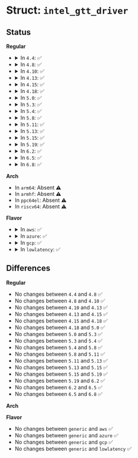 # Struct: <code>intel_gtt_driver</code>

## Status
<b>Regular</b>
<ul>
<li>
<details>
<summary>In <code>4.4</code>: ✅</summary>

```c
struct intel_gtt_driver {
    unsigned int gen;
    unsigned int is_g33;
    unsigned int is_pineview;
    unsigned int is_ironlake;
    unsigned int has_pgtbl_enable;
    unsigned int dma_mask_size;
    int (*setup)();
    void (*cleanup)();
    void (*write_entry)(dma_addr_t, unsigned int, unsigned int);
    bool (*check_flags)(unsigned int);
    void (*chipset_flush)();
};
```
</details>
</li>
<li>
<details>
<summary>In <code>4.8</code>: ✅</summary>

```c
struct intel_gtt_driver {
    unsigned int gen;
    unsigned int is_g33;
    unsigned int is_pineview;
    unsigned int is_ironlake;
    unsigned int has_pgtbl_enable;
    unsigned int dma_mask_size;
    int (*setup)();
    void (*cleanup)();
    void (*write_entry)(dma_addr_t, unsigned int, unsigned int);
    bool (*check_flags)(unsigned int);
    void (*chipset_flush)();
};
```
</details>
</li>
<li>
<details>
<summary>In <code>4.10</code>: ✅</summary>

```c
struct intel_gtt_driver {
    unsigned int gen;
    unsigned int is_g33;
    unsigned int is_pineview;
    unsigned int is_ironlake;
    unsigned int has_pgtbl_enable;
    unsigned int dma_mask_size;
    int (*setup)();
    void (*cleanup)();
    void (*write_entry)(dma_addr_t, unsigned int, unsigned int);
    bool (*check_flags)(unsigned int);
    void (*chipset_flush)();
};
```
</details>
</li>
<li>
<details>
<summary>In <code>4.13</code>: ✅</summary>

```c
struct intel_gtt_driver {
    unsigned int gen;
    unsigned int is_g33;
    unsigned int is_pineview;
    unsigned int is_ironlake;
    unsigned int has_pgtbl_enable;
    unsigned int dma_mask_size;
    int (*setup)();
    void (*cleanup)();
    void (*write_entry)(dma_addr_t, unsigned int, unsigned int);
    bool (*check_flags)(unsigned int);
    void (*chipset_flush)();
};
```
</details>
</li>
<li>
<details>
<summary>In <code>4.15</code>: ✅</summary>

```c
struct intel_gtt_driver {
    unsigned int gen;
    unsigned int is_g33;
    unsigned int is_pineview;
    unsigned int is_ironlake;
    unsigned int has_pgtbl_enable;
    unsigned int dma_mask_size;
    int (*setup)();
    void (*cleanup)();
    void (*write_entry)(dma_addr_t, unsigned int, unsigned int);
    bool (*check_flags)(unsigned int);
    void (*chipset_flush)();
};
```
</details>
</li>
<li>
<details>
<summary>In <code>4.18</code>: ✅</summary>

```c
struct intel_gtt_driver {
    unsigned int gen;
    unsigned int is_g33;
    unsigned int is_pineview;
    unsigned int is_ironlake;
    unsigned int has_pgtbl_enable;
    unsigned int dma_mask_size;
    int (*setup)();
    void (*cleanup)();
    void (*write_entry)(dma_addr_t, unsigned int, unsigned int);
    bool (*check_flags)(unsigned int);
    void (*chipset_flush)();
};
```
</details>
</li>
<li>
<details>
<summary>In <code>5.0</code>: ✅</summary>

```c
struct intel_gtt_driver {
    unsigned int gen;
    unsigned int is_g33;
    unsigned int is_pineview;
    unsigned int is_ironlake;
    unsigned int has_pgtbl_enable;
    unsigned int dma_mask_size;
    int (*setup)();
    void (*cleanup)();
    void (*write_entry)(dma_addr_t, unsigned int, unsigned int);
    bool (*check_flags)(unsigned int);
    void (*chipset_flush)();
};
```
</details>
</li>
<li>
<details>
<summary>In <code>5.3</code>: ✅</summary>

```c
struct intel_gtt_driver {
    unsigned int gen;
    unsigned int is_g33;
    unsigned int is_pineview;
    unsigned int is_ironlake;
    unsigned int has_pgtbl_enable;
    unsigned int dma_mask_size;
    int (*setup)();
    void (*cleanup)();
    void (*write_entry)(dma_addr_t, unsigned int, unsigned int);
    bool (*check_flags)(unsigned int);
    void (*chipset_flush)();
};
```
</details>
</li>
<li>
<details>
<summary>In <code>5.4</code>: ✅</summary>

```c
struct intel_gtt_driver {
    unsigned int gen;
    unsigned int is_g33;
    unsigned int is_pineview;
    unsigned int is_ironlake;
    unsigned int has_pgtbl_enable;
    unsigned int dma_mask_size;
    int (*setup)();
    void (*cleanup)();
    void (*write_entry)(dma_addr_t, unsigned int, unsigned int);
    bool (*check_flags)(unsigned int);
    void (*chipset_flush)();
};
```
</details>
</li>
<li>
<details>
<summary>In <code>5.8</code>: ✅</summary>

```c
struct intel_gtt_driver {
    unsigned int gen;
    unsigned int is_g33;
    unsigned int is_pineview;
    unsigned int is_ironlake;
    unsigned int has_pgtbl_enable;
    unsigned int dma_mask_size;
    int (*setup)();
    void (*cleanup)();
    void (*write_entry)(dma_addr_t, unsigned int, unsigned int);
    bool (*check_flags)(unsigned int);
    void (*chipset_flush)();
};
```
</details>
</li>
<li>
<details>
<summary>In <code>5.11</code>: ✅</summary>

```c
struct intel_gtt_driver {
    unsigned int gen;
    unsigned int is_g33;
    unsigned int is_pineview;
    unsigned int is_ironlake;
    unsigned int has_pgtbl_enable;
    unsigned int dma_mask_size;
    int (*setup)();
    void (*cleanup)();
    void (*write_entry)(dma_addr_t, unsigned int, unsigned int);
    bool (*check_flags)(unsigned int);
    void (*chipset_flush)();
};
```
</details>
</li>
<li>
<details>
<summary>In <code>5.13</code>: ✅</summary>

```c
struct intel_gtt_driver {
    unsigned int gen;
    unsigned int is_g33;
    unsigned int is_pineview;
    unsigned int is_ironlake;
    unsigned int has_pgtbl_enable;
    unsigned int dma_mask_size;
    int (*setup)();
    void (*cleanup)();
    void (*write_entry)(dma_addr_t, unsigned int, unsigned int);
    bool (*check_flags)(unsigned int);
    void (*chipset_flush)();
};
```
</details>
</li>
<li>
<details>
<summary>In <code>5.15</code>: ✅</summary>

```c
struct intel_gtt_driver {
    unsigned int gen;
    unsigned int is_g33;
    unsigned int is_pineview;
    unsigned int is_ironlake;
    unsigned int has_pgtbl_enable;
    unsigned int dma_mask_size;
    int (*setup)();
    void (*cleanup)();
    void (*write_entry)(dma_addr_t, unsigned int, unsigned int);
    bool (*check_flags)(unsigned int);
    void (*chipset_flush)();
};
```
</details>
</li>
<li>
<details>
<summary>In <code>5.19</code>: ✅</summary>

```c
struct intel_gtt_driver {
    unsigned int gen;
    unsigned int is_g33;
    unsigned int is_pineview;
    unsigned int is_ironlake;
    unsigned int has_pgtbl_enable;
    unsigned int dma_mask_size;
    int (*setup)();
    void (*cleanup)();
    void (*write_entry)(dma_addr_t, unsigned int, unsigned int);
    bool (*check_flags)(unsigned int);
    void (*chipset_flush)();
};
```
</details>
</li>
<li>
<details>
<summary>In <code>6.2</code>: ✅</summary>

```c
struct intel_gtt_driver {
    unsigned int gen;
    unsigned int is_g33;
    unsigned int is_pineview;
    unsigned int is_ironlake;
    unsigned int has_pgtbl_enable;
    unsigned int dma_mask_size;
    int (*setup)();
    void (*cleanup)();
    void (*write_entry)(dma_addr_t, unsigned int, unsigned int);
    bool (*check_flags)(unsigned int);
    void (*chipset_flush)();
};
```
</details>
</li>
<li>
<details>
<summary>In <code>6.5</code>: ✅</summary>

```c
struct intel_gtt_driver {
    unsigned int gen;
    unsigned int is_g33;
    unsigned int is_pineview;
    unsigned int is_ironlake;
    unsigned int has_pgtbl_enable;
    unsigned int dma_mask_size;
    int (*setup)();
    void (*cleanup)();
    void (*write_entry)(dma_addr_t, unsigned int, unsigned int);
    bool (*check_flags)(unsigned int);
    void (*chipset_flush)();
};
```
</details>
</li>
<li>
<details>
<summary>In <code>6.8</code>: ✅</summary>

```c
struct intel_gtt_driver {
    unsigned int gen;
    unsigned int is_g33;
    unsigned int is_pineview;
    unsigned int is_ironlake;
    unsigned int has_pgtbl_enable;
    unsigned int dma_mask_size;
    int (*setup)();
    void (*cleanup)();
    void (*write_entry)(dma_addr_t, unsigned int, unsigned int);
    bool (*check_flags)(unsigned int);
    void (*chipset_flush)();
};
```
</details>
</li>
</ul>
<b>Arch</b>
<ul>
<li>
In <code>arm64</code>: Absent ⚠️
</li>
<li>
In <code>armhf</code>: Absent ⚠️
</li>
<li>
In <code>ppc64el</code>: Absent ⚠️
</li>
<li>
In <code>riscv64</code>: Absent ⚠️
</li>
</ul>
<b>Flavor</b>
<ul>
<li>
<details>
<summary>In <code>aws</code>: ✅</summary>

```c
struct intel_gtt_driver {
    unsigned int gen;
    unsigned int is_g33;
    unsigned int is_pineview;
    unsigned int is_ironlake;
    unsigned int has_pgtbl_enable;
    unsigned int dma_mask_size;
    int (*setup)();
    void (*cleanup)();
    void (*write_entry)(dma_addr_t, unsigned int, unsigned int);
    bool (*check_flags)(unsigned int);
    void (*chipset_flush)();
};
```
</details>
</li>
<li>
<details>
<summary>In <code>azure</code>: ✅</summary>

```c
struct intel_gtt_driver {
    unsigned int gen;
    unsigned int is_g33;
    unsigned int is_pineview;
    unsigned int is_ironlake;
    unsigned int has_pgtbl_enable;
    unsigned int dma_mask_size;
    int (*setup)();
    void (*cleanup)();
    void (*write_entry)(dma_addr_t, unsigned int, unsigned int);
    bool (*check_flags)(unsigned int);
    void (*chipset_flush)();
};
```
</details>
</li>
<li>
<details>
<summary>In <code>gcp</code>: ✅</summary>

```c
struct intel_gtt_driver {
    unsigned int gen;
    unsigned int is_g33;
    unsigned int is_pineview;
    unsigned int is_ironlake;
    unsigned int has_pgtbl_enable;
    unsigned int dma_mask_size;
    int (*setup)();
    void (*cleanup)();
    void (*write_entry)(dma_addr_t, unsigned int, unsigned int);
    bool (*check_flags)(unsigned int);
    void (*chipset_flush)();
};
```
</details>
</li>
<li>
<details>
<summary>In <code>lowlatency</code>: ✅</summary>

```c
struct intel_gtt_driver {
    unsigned int gen;
    unsigned int is_g33;
    unsigned int is_pineview;
    unsigned int is_ironlake;
    unsigned int has_pgtbl_enable;
    unsigned int dma_mask_size;
    int (*setup)();
    void (*cleanup)();
    void (*write_entry)(dma_addr_t, unsigned int, unsigned int);
    bool (*check_flags)(unsigned int);
    void (*chipset_flush)();
};
```
</details>
</li>
</ul>

## Differences
<b>Regular</b>
<ul>
<li>
No changes between <code>4.4</code> and <code>4.8</code> ✅
</li>
<li>
No changes between <code>4.8</code> and <code>4.10</code> ✅
</li>
<li>
No changes between <code>4.10</code> and <code>4.13</code> ✅
</li>
<li>
No changes between <code>4.13</code> and <code>4.15</code> ✅
</li>
<li>
No changes between <code>4.15</code> and <code>4.18</code> ✅
</li>
<li>
No changes between <code>4.18</code> and <code>5.0</code> ✅
</li>
<li>
No changes between <code>5.0</code> and <code>5.3</code> ✅
</li>
<li>
No changes between <code>5.3</code> and <code>5.4</code> ✅
</li>
<li>
No changes between <code>5.4</code> and <code>5.8</code> ✅
</li>
<li>
No changes between <code>5.8</code> and <code>5.11</code> ✅
</li>
<li>
No changes between <code>5.11</code> and <code>5.13</code> ✅
</li>
<li>
No changes between <code>5.13</code> and <code>5.15</code> ✅
</li>
<li>
No changes between <code>5.15</code> and <code>5.19</code> ✅
</li>
<li>
No changes between <code>5.19</code> and <code>6.2</code> ✅
</li>
<li>
No changes between <code>6.2</code> and <code>6.5</code> ✅
</li>
<li>
No changes between <code>6.5</code> and <code>6.8</code> ✅
</li>
</ul>
<b>Arch</b>
<ul>
</ul>
<b>Flavor</b>
<ul>
<li>
No changes between <code>generic</code> and <code>aws</code> ✅
</li>
<li>
No changes between <code>generic</code> and <code>azure</code> ✅
</li>
<li>
No changes between <code>generic</code> and <code>gcp</code> ✅
</li>
<li>
No changes between <code>generic</code> and <code>lowlatency</code> ✅
</li>
</ul>
